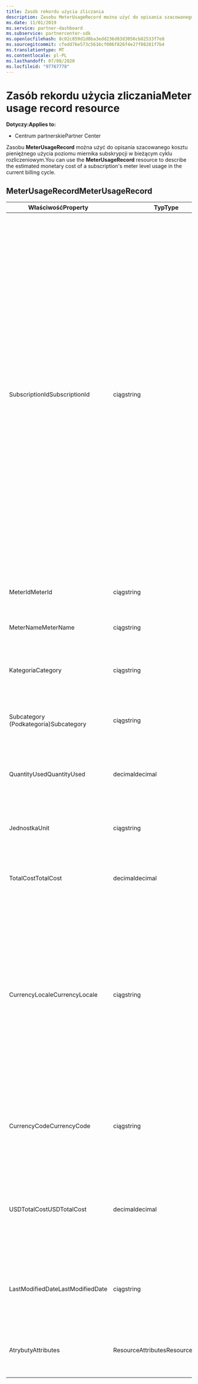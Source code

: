 ```yaml
---
title: Zasób rekordu użycia zliczania
description: Zasobu MeterUsageRecord można użyć do opisania szacowanego kosztu pieniężnego użycia poziomu miernika subskrypcji w bieżącym cyklu rozliczeniowym.
ms.date: 11/01/2019
ms.service: partner-dashboard
ms.subservice: partnercenter-sdk
ms.openlocfilehash: 8c02c859d1d8ba3edd236d83d3056cb82533f7e8
ms.sourcegitcommit: cfedd76e573c5616cf006f826f4e27f08281f7b4
ms.translationtype: MT
ms.contentlocale: pl-PL
ms.lasthandoff: 07/08/2020
ms.locfileid: "97767778"
---
```

# <a name="meter-usage-record-resource"></a><span data-ttu-id="af115-103">Zasób rekordu użycia zliczania</span><span class="sxs-lookup"><span data-stu-id="af115-103">Meter usage record resource</span></span>

<span data-ttu-id="af115-104">**Dotyczy:**</span><span class="sxs-lookup"><span data-stu-id="af115-104">**Applies to:**</span></span>

- <span data-ttu-id="af115-105">Centrum partnerskie</span><span class="sxs-lookup"><span data-stu-id="af115-105">Partner Center</span></span>

<span data-ttu-id="af115-106">Zasobu **MeterUsageRecord** można użyć do opisania szacowanego kosztu pieniężnego użycia poziomu miernika subskrypcji w bieżącym cyklu rozliczeniowym.</span><span class="sxs-lookup"><span data-stu-id="af115-106">You can use the **MeterUsageRecord** resource to describe the estimated monetary cost of a subscription's meter level usage in the current billing cycle.</span></span>

## <a name="meterusagerecord"></a><span data-ttu-id="af115-107">MeterUsageRecord</span><span class="sxs-lookup"><span data-stu-id="af115-107">MeterUsageRecord</span></span>

| <span data-ttu-id="af115-108">Właściwość</span><span class="sxs-lookup"><span data-stu-id="af115-108">Property</span></span>         | <span data-ttu-id="af115-109">Typ</span><span class="sxs-lookup"><span data-stu-id="af115-109">Type</span></span>               | <span data-ttu-id="af115-110">Opis</span><span class="sxs-lookup"><span data-stu-id="af115-110">Description</span></span>                                                                                   |
|------------------|--------------------|-----------------------------------------------------------------------------------------------|
| <span data-ttu-id="af115-111">SubscriptionId</span><span class="sxs-lookup"><span data-stu-id="af115-111">SubscriptionId</span></span>           | <span data-ttu-id="af115-112">ciąg</span><span class="sxs-lookup"><span data-stu-id="af115-112">string</span></span>             | <span data-ttu-id="af115-113">Identyfikator GUID odpowiadający identyfikatorowi [zasobu subskrypcji](subscription-resources.md#subscription)Centrum partnerskiego, który reprezentuje subskrypcję Microsoft Azure (MS-AZR-0145P) lub plan platformy Azure.</span><span class="sxs-lookup"><span data-stu-id="af115-113">A GUID corresponding to the identifier of a Partner Center [subscription resource](subscription-resources.md#subscription), which represents a Microsoft Azure (MS-AZR-0145P) subscription or an Azure plan.</span></span> <span data-ttu-id="af115-114">W przypadku subskrypcji Microsoft Azure (MS-AZR-0145P), ta wartość jest identyfikatorem subskrypcji commerce.</span><span class="sxs-lookup"><span data-stu-id="af115-114">For Microsoft Azure (MS-AZR-0145P) subscriptions,, this value is the commerce subscription identifier.</span></span> <span data-ttu-id="af115-115">W przypadku zasobów subskrypcji planu platformy Azure ta wartość jest identyfikatorem planu platformy Azure.</span><span class="sxs-lookup"><span data-stu-id="af115-115">For Azure plan subscription resources, this value is the Azure plan identifier.</span></span>                  |
| <span data-ttu-id="af115-116">MeterId</span><span class="sxs-lookup"><span data-stu-id="af115-116">MeterId</span></span>  | <span data-ttu-id="af115-117">ciąg</span><span class="sxs-lookup"><span data-stu-id="af115-117">string</span></span>             | <span data-ttu-id="af115-118">Pobiera lub ustawia identyfikator licznika.</span><span class="sxs-lookup"><span data-stu-id="af115-118">Gets or sets the meter identifier.</span></span>                                                        |
| <span data-ttu-id="af115-119">MeterName</span><span class="sxs-lookup"><span data-stu-id="af115-119">MeterName</span></span>          | <span data-ttu-id="af115-120">ciąg</span><span class="sxs-lookup"><span data-stu-id="af115-120">string</span></span>             | <span data-ttu-id="af115-121">Pobiera lub ustawia nazwę miernika.</span><span class="sxs-lookup"><span data-stu-id="af115-121">Gets or sets the meter name.</span></span>                                       |
| <span data-ttu-id="af115-122">Kategoria</span><span class="sxs-lookup"><span data-stu-id="af115-122">Category</span></span>               | <span data-ttu-id="af115-123">ciąg</span><span class="sxs-lookup"><span data-stu-id="af115-123">string</span></span>             | <span data-ttu-id="af115-124">Pobiera lub ustawia kategorię zasobów platformy Azure.</span><span class="sxs-lookup"><span data-stu-id="af115-124">Gets or sets the Azure resource category.</span></span>                                                 |
| <span data-ttu-id="af115-125">Subcategory (Podkategoria)</span><span class="sxs-lookup"><span data-stu-id="af115-125">Subcategory</span></span>             | <span data-ttu-id="af115-126">ciąg</span><span class="sxs-lookup"><span data-stu-id="af115-126">string</span></span>             |  <span data-ttu-id="af115-127">Pobiera lub ustawia podrzędną podkategorię zasobów platformy Azure.</span><span class="sxs-lookup"><span data-stu-id="af115-127">Gets or sets the Azure resource sub-category.</span></span>                                                     |
| <span data-ttu-id="af115-128">QuantityUsed</span><span class="sxs-lookup"><span data-stu-id="af115-128">QuantityUsed</span></span>        | <span data-ttu-id="af115-129">decimal</span><span class="sxs-lookup"><span data-stu-id="af115-129">decimal</span></span>             | <span data-ttu-id="af115-130">Pobiera lub ustawia liczbę używanych zasobów platformy Azure.</span><span class="sxs-lookup"><span data-stu-id="af115-130">Gets or sets the quantity of the Azure resource used.</span></span>   |
| <span data-ttu-id="af115-131">Jednostka</span><span class="sxs-lookup"><span data-stu-id="af115-131">Unit</span></span>   | <span data-ttu-id="af115-132">ciąg</span><span class="sxs-lookup"><span data-stu-id="af115-132">string</span></span>             | <span data-ttu-id="af115-133">Pobiera lub ustawia jednostkę miary dla zasobu platformy Azure.</span><span class="sxs-lookup"><span data-stu-id="af115-133">Gets or sets the unit of measure for the Azure resource.</span></span> |
| <span data-ttu-id="af115-134">TotalCost</span><span class="sxs-lookup"><span data-stu-id="af115-134">TotalCost</span></span>   | <span data-ttu-id="af115-135">decimal</span><span class="sxs-lookup"><span data-stu-id="af115-135">decimal</span></span>             | <span data-ttu-id="af115-136">Pobiera lub ustawia Szacowany łączny koszt użycia.</span><span class="sxs-lookup"><span data-stu-id="af115-136">Gets or sets the estimated total cost of usage.</span></span> |
| <span data-ttu-id="af115-137">CurrencyLocale</span><span class="sxs-lookup"><span data-stu-id="af115-137">CurrencyLocale</span></span>   | <span data-ttu-id="af115-138">ciąg</span><span class="sxs-lookup"><span data-stu-id="af115-138">string</span></span>             | <span data-ttu-id="af115-139">Ustawienia regionalne, w których była używana subskrypcja.</span><span class="sxs-lookup"><span data-stu-id="af115-139">The locale in which the subscription was used.</span></span> <span data-ttu-id="af115-140">Ta właściwość określa walutę używaną na fakturze.</span><span class="sxs-lookup"><span data-stu-id="af115-140">This property determines the currency that is used on the invoice.</span></span> <span data-ttu-id="af115-141">Ta właściwość jest dostępna dla subskrypcji Microsoft Azure (MS-AZR-0145P).</span><span class="sxs-lookup"><span data-stu-id="af115-141">This property is available for Microsoft Azure (MS-AZR-0145P) subscriptions.</span></span> |
| <span data-ttu-id="af115-142">CurrencyCode</span><span class="sxs-lookup"><span data-stu-id="af115-142">CurrencyCode</span></span>   | <span data-ttu-id="af115-143">ciąg</span><span class="sxs-lookup"><span data-stu-id="af115-143">string</span></span>             | <span data-ttu-id="af115-144">Pobiera lub ustawia kod waluty.</span><span class="sxs-lookup"><span data-stu-id="af115-144">Gets or sets the currency code.</span></span> <span data-ttu-id="af115-145">Ta właściwość jest dostępna dla planów platformy Azure.</span><span class="sxs-lookup"><span data-stu-id="af115-145">This property is available for Azure plans.</span></span>                                         |
| <span data-ttu-id="af115-146">USDTotalCost</span><span class="sxs-lookup"><span data-stu-id="af115-146">USDTotalCost</span></span>   | <span data-ttu-id="af115-147">decimal</span><span class="sxs-lookup"><span data-stu-id="af115-147">decimal</span></span>             | <span data-ttu-id="af115-148">Pobiera lub ustawia Szacowany łączny koszt w USD.</span><span class="sxs-lookup"><span data-stu-id="af115-148">Gets or sets the estimated total cost in USD.</span></span> <span data-ttu-id="af115-149">Ta właściwość jest dostępna dla planów platformy Azure.</span><span class="sxs-lookup"><span data-stu-id="af115-149">This property is available for Azure plans.</span></span>                                         |
| <span data-ttu-id="af115-150">LastModifiedDate</span><span class="sxs-lookup"><span data-stu-id="af115-150">LastModifiedDate</span></span> | <span data-ttu-id="af115-151">ciąg</span><span class="sxs-lookup"><span data-stu-id="af115-151">string</span></span>             | <span data-ttu-id="af115-152">Dzień (w formacie daty i godziny), w którym ten rekord został ostatnio zmodyfikowany.</span><span class="sxs-lookup"><span data-stu-id="af115-152">The day (in date-time format) that this record was last modified.</span></span>                             |
| <span data-ttu-id="af115-153">Atrybuty</span><span class="sxs-lookup"><span data-stu-id="af115-153">Attributes</span></span>       | <span data-ttu-id="af115-154">ResourceAttributes</span><span class="sxs-lookup"><span data-stu-id="af115-154">ResourceAttributes</span></span> | <span data-ttu-id="af115-155">Atrybuty metadanych odpowiadające zasobowi.</span><span class="sxs-lookup"><span data-stu-id="af115-155">The metadata attributes corresponding to the resource.</span></span>                                        |                                           |
